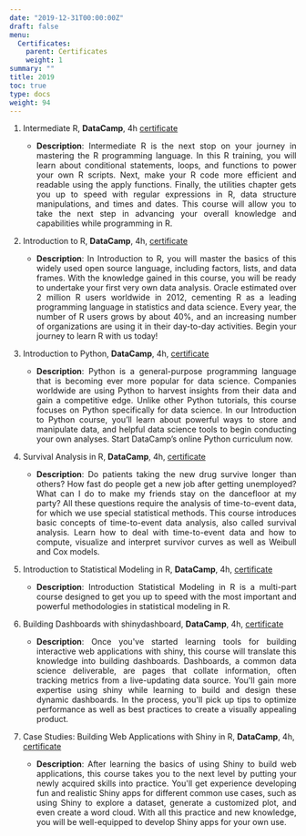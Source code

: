 ```yaml
---
date: "2019-12-31T00:00:00Z"
draft: false
menu:
  Certificates:
    parent: Certificates
    weight: 1
summary: ""
title: 2019
toc: true
type: docs
weight: 94
---
```


1. Intermediate R, **DataCamp**, 4h [certificate](https://www.datacamp.com/statement-of-accomplishment/course/cdfa9f3054d0f21447749080f123978a51fbf687)
    - <p align="justify"> <b>Description</b>: Intermediate R is the next stop on your journey in mastering the R programming language. In this R training, you will learn about conditional statements, loops, and functions to power your own R scripts. Next, make your R code more efficient and readable using the apply functions. Finally, the utilities chapter gets you up to speed with regular expressions in R, data structure manipulations, and times and dates. This course will allow you to take the next step in advancing your overall knowledge and capabilities while programming in R.</p>

2. Introduction to R, **DataCamp**, 4h, [certificate](https://www.datacamp.com/statement-of-accomplishment/course/b1cb6e841b52691a96b8bdacb820f0063b04f72f)
    - <p align="justify"><b>Description</b>: In Introduction to R, you will master the basics of this widely used open source language, including factors, lists, and data frames. With the knowledge gained in this course, you will be ready to undertake your first very own data analysis. Oracle estimated over 2 million R users worldwide in 2012, cementing R as a leading programming language in statistics and data science. Every year, the number of R users grows by about 40%, and an increasing number of organizations are using it in their day-to-day activities. Begin your journey to learn R with us today!</p>

3. Introduction to Python, **DataCamp**, 4h, [certificate](https://www.datacamp.com/statement-of-accomplishment/course/8062775183a309f412e04dd66fbd826959657af4)
    - <p align="justify"><b>Description</b>: Python is a general-purpose programming language that is becoming ever more popular for data science. Companies worldwide are using Python to harvest insights from their data and gain a competitive edge. Unlike other Python tutorials, this course focuses on Python specifically for data science. In our Introduction to Python course, you’ll learn about powerful ways to store and manipulate data, and helpful data science tools to begin conducting your own analyses. Start DataCamp’s online Python curriculum now.</p>

5. Survival Analysis in R, **DataCamp**, 4h, [certificate](https://www.datacamp.com/statement-of-accomplishment/course/ddf7f439aaafc0f65cfc17fdcc15ba3216b631ef)
    - <p align="justify"><b>Description</b>: Do patients taking the new drug survive longer than others? How fast do people get a new job after getting unemployed? What can I do to make my friends stay on the dancefloor at my party? All these questions require the analysis of time-to-event data, for which we use special statistical methods. This course introduces basic concepts of time-to-event data analysis, also called survival analysis. Learn how to deal with time-to-event data and how to compute, visualize and interpret survivor curves as well as Weibull and Cox models.</p>

6. Introduction to Statistical Modeling in R, **DataCamp**, 4h, [certificate](https://www.datacamp.com/statement-of-accomplishment/course/2cd29704494850f0734330d18dcf524a178e0f76)
    - <p align="justify"><b>Description</b>: Introduction Statistical Modeling in R is a multi-part course designed to get you up to speed with the most important and powerful methodologies in statistical modeling in R.</p>

7. Building Dashboards with shinydashboard, **DataCamp**, 4h, [certificate](https://www.datacamp.com/statement-of-accomplishment/course/d0ee254430f7276780c793a4d64fc8b52977a001)
    - <p align="justify"><b>Description</b>: Once you've started learning tools for building interactive web applications with shiny, this course will translate this knowledge into building dashboards. Dashboards, a common data science deliverable, are pages that collate information, often tracking metrics from a live-updating data source. You'll gain more expertise using shiny while learning to build and design these dynamic dashboards. In the process, you'll pick up tips to optimize performance as well as best practices to create a visually appealing product.</p>

8. Case Studies: Building Web Applications with Shiny in R, **DataCamp**, 4h, [certificate](https://www.datacamp.com/statement-of-accomplishment/course/dc86b6f616fefe404f7f60813653b6376373d2d7)
    - <p align="justify"><b>Description</b>: After learning the basics of using Shiny to build web applications, this course takes you to the next level by putting your newly acquired skills into practice. You'll get experience developing fun and realistic Shiny apps for different common use cases, such as using Shiny to explore a dataset, generate a customized plot, and even create a word cloud. With all this practice and new knowledge, you will be well-equipped to develop Shiny apps for your own use.</p>